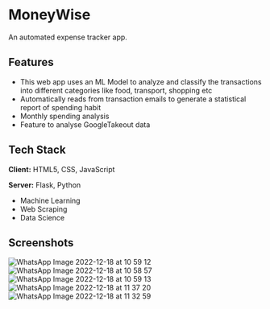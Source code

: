 
# MoneyWise
An automated expense tracker app.

## Features

- This web app uses an ML Model to analyze and classify the transactions into different categories like food, transport, shopping etc
- Automatically reads from transaction emails to generate a statistical report of spending habit
- Monthly spending analysis
- Feature to analyse GoogleTakeout data


## Tech Stack

**Client:** HTML5, CSS, JavaScript

**Server:** Flask, Python

- Machine Learning
- Web Scraping 
- Data Science



## Screenshots


![WhatsApp Image 2022-12-18 at 10 59 12](https://user-images.githubusercontent.com/85406626/208284466-aaf77cd7-79a3-46af-a153-f447a42a7de5.jpg)
![WhatsApp Image 2022-12-18 at 10 58 57](https://user-images.githubusercontent.com/85406626/208284476-74582fea-4006-49a7-90ae-fb76f8d0c3dc.jpg)
![WhatsApp Image 2022-12-18 at 10 59 13](https://user-images.githubusercontent.com/85406626/208284488-d47fe78b-da6c-40a7-b577-ef19bf740190.jpg)
![WhatsApp Image 2022-12-18 at 11 37 20](https://user-images.githubusercontent.com/85406626/208284491-4a1763ce-812a-43f8-b1ed-609060a435c7.jpg)
![WhatsApp Image 2022-12-18 at 11 32 59](https://user-images.githubusercontent.com/85406626/208284497-fc5eb279-5580-4300-a931-5089d3cbb571.jpg)
